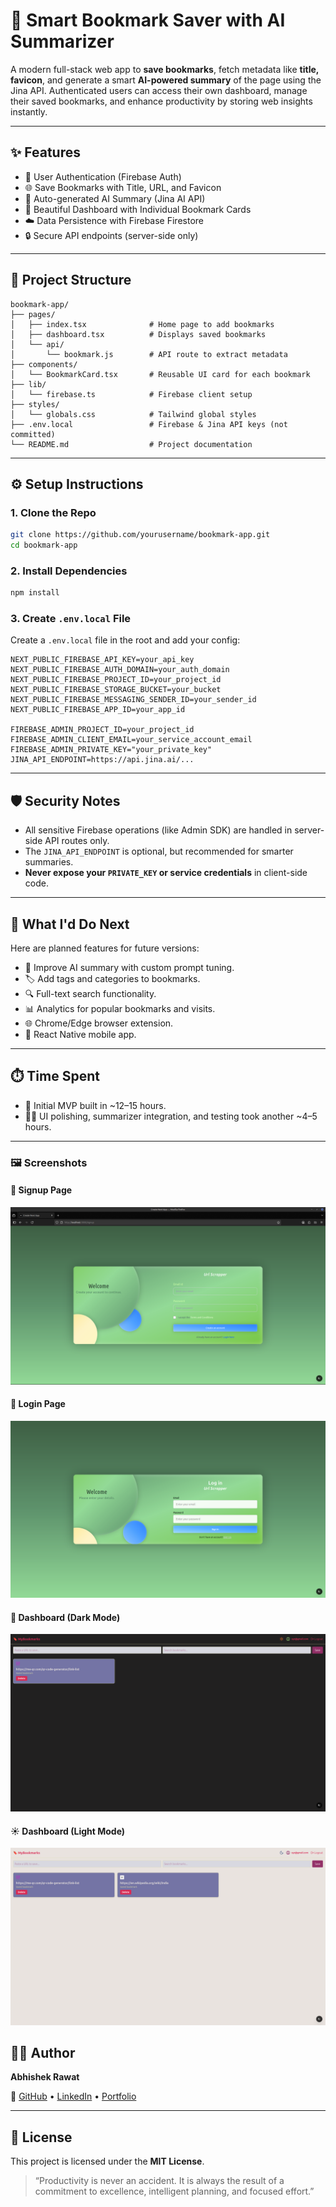 # 🔖 Smart Bookmark Saver with AI Summarizer

A modern full-stack web app to **save bookmarks**, fetch metadata like **title, favicon**, and generate a smart **AI-powered summary** of the page using the Jina API. Authenticated users can access their own dashboard, manage their saved bookmarks, and enhance productivity by storing web insights instantly.

---

## ✨ Features

- 🔐 User Authentication (Firebase Auth)
- 🌐 Save Bookmarks with Title, URL, and Favicon
- 🧠 Auto-generated AI Summary (Jina AI API)
- 📄 Beautiful Dashboard with Individual Bookmark Cards
- ☁️ Data Persistence with Firebase Firestore
- 🔒 Secure API endpoints (server-side only)

---

## 📁 Project Structure

```
bookmark-app/
├── pages/
│   ├── index.tsx              # Home page to add bookmarks
│   ├── dashboard.tsx          # Displays saved bookmarks
│   └── api/
│       └── bookmark.js        # API route to extract metadata
├── components/
│   └── BookmarkCard.tsx       # Reusable UI card for each bookmark
├── lib/
│   └── firebase.ts            # Firebase client setup
├── styles/
│   └── globals.css            # Tailwind global styles
├── .env.local                 # Firebase & Jina API keys (not committed)
└── README.md                  # Project documentation
```

---

## ⚙️ Setup Instructions

### 1. Clone the Repo

```bash
git clone https://github.com/yourusername/bookmark-app.git
cd bookmark-app
```

### 2. Install Dependencies

```bash
npm install
```

### 3. Create `.env.local` File

Create a `.env.local` file in the root and add your config:

```env
NEXT_PUBLIC_FIREBASE_API_KEY=your_api_key
NEXT_PUBLIC_FIREBASE_AUTH_DOMAIN=your_auth_domain
NEXT_PUBLIC_FIREBASE_PROJECT_ID=your_project_id
NEXT_PUBLIC_FIREBASE_STORAGE_BUCKET=your_bucket
NEXT_PUBLIC_FIREBASE_MESSAGING_SENDER_ID=your_sender_id
NEXT_PUBLIC_FIREBASE_APP_ID=your_app_id

FIREBASE_ADMIN_PROJECT_ID=your_project_id
FIREBASE_ADMIN_CLIENT_EMAIL=your_service_account_email
FIREBASE_ADMIN_PRIVATE_KEY="your_private_key"
JINA_API_ENDPOINT=https://api.jina.ai/...
```

---

## 🛡️ Security Notes

- All sensitive Firebase operations (like Admin SDK) are handled in server-side API routes only.
- The `JINA_API_ENDPOINT` is optional, but recommended for smarter summaries.
- **Never expose your `PRIVATE_KEY` or service credentials** in client-side code.

---

## 🌱 What I'd Do Next

Here are planned features for future versions:

- 🧠 Improve AI summary with custom prompt tuning.
- 🏷️ Add tags and categories to bookmarks.
- 🔍 Full-text search functionality.
- 📊 Analytics for popular bookmarks and visits.
- 🌐 Chrome/Edge browser extension.
- 📱 React Native mobile app.

---

## ⏱️ Time Spent

- 🚧 Initial MVP built in ~12–15 hours.
- 👨‍💻 UI polishing, summarizer integration, and testing took another ~4–5 hours.

---
### 🖼️ Screenshots

#### 🔐 Signup Page
![Signup](https://github.com/AbhishekRawat2003/Text-URL-Screapper/raw/a129b250ba0f1d2868a0bb82a420590e49520615/sigup.png)

#### 🔑 Login Page
![Login](https://github.com/AbhishekRawat2003/Text-URL-Screapper/raw/a129b250ba0f1d2868a0bb82a420590e49520615/login.png)

#### 🌙 Dashboard (Dark Mode)
![Dark Dashboard](https://github.com/AbhishekRawat2003/Text-URL-Screapper/raw/a129b250ba0f1d2868a0bb82a420590e49520615/dashdark.png)

#### ☀️ Dashboard (Light Mode)
![Light Dashboard](https://github.com/AbhishekRawat2003/Text-URL-Screapper/raw/a129b250ba0f1d2868a0bb82a420590e49520615/dash1.png)


## 👨‍💻 Author

**Abhishek Rawat**

🔗 [GitHub](https://github.com/) • [LinkedIn](https://www.linkedin.com/in/abhishekrawat2003/) • [Portfolio](https://aportifybhishek.netlify.app/)

---

## 📄 License

This project is licensed under the **MIT License**.

> “Productivity is never an accident. It is always the result of a commitment to excellence, intelligent planning, and focused effort.”
